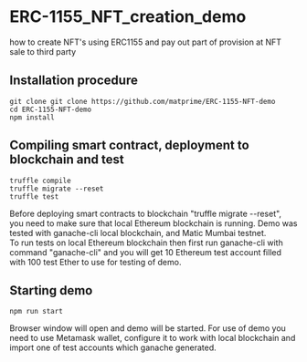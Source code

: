 # ERC-1155_NFT_creation_demo
how to create NFT's using ERC1155 and pay out part of provision at NFT sale to third party
## Installation procedure
```shell
git clone git clone https://github.com/matprime/ERC-1155-NFT-demo
cd ERC-1155-NFT-demo
npm install
```
## Compiling smart contract, deployment to blockchain and test
```shell
truffle compile
truffle migrate --reset
truffle test
```
Before deploying smart contracts to blockchain "truffle migrate --reset", you need to make sure that local Ethereum blockchain is running.
Demo was tested with ganache-cli local blockchain, and Matic Mumbai testnet. <br/>
To run tests on local Ethereum blockchain then first run ganache-cli with command "ganache-cli"
and you will get 10 Ethereum test account filled with 100 test Ether to use for testing of demo.
## Starting demo
```shell
npm run start
```
Browser window will open and demo will be started. For use of demo you need to use Metamask wallet,
configure it to work with local blockchain and import one of test accounts which ganache generated.
